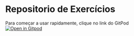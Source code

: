 # Repositorio de Exercícios 


Para começar a usar rapidamente, clique no link do  GitPod
[![Open in Gitpod](https://gitpod.io/button/open-in-gitpod.svg)](https://gitpod.io/#<your-project-url>)